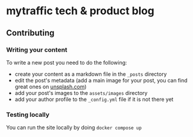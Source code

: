 # mytraffic tech & product blog

## Contributing

### Writing your content

To write a new post you need to do the following:

- create your content as a markdown file in the `_posts` directory
- edit the post's metadata (add a main image for your post, you can find great ones on [unsplash.com](https://unsplash.com))
- add your post's images to the `assets/images` directory
- add your author profile to the `_config.yml` file if it is not there yet


### Testing locally

You can run the site locally by doing `docker compose up`
